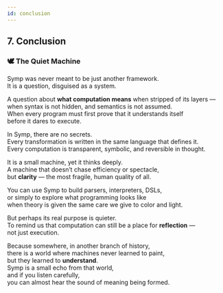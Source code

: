 ```yaml
---
id: conclusion
---
```


## 7. Conclusion

### 🕊️ The Quiet Machine

Symp was never meant to be just another framework.  
It is a question, disguised as a system.  

A question about **what computation means** when stripped of its layers —  
when syntax is not hidden, and semantics is not assumed.  
When every program must first prove that it understands itself  
before it dares to execute.

In Symp, there are no secrets.  
Every transformation is written in the same language that defines it.  
Every computation is transparent, symbolic, and reversible in thought.  

It is a small machine, yet it thinks deeply.  
A machine that doesn’t chase efficiency or spectacle,  
but **clarity** — the most fragile, human quality of all.  

You can use Symp to build parsers, interpreters, DSLs,  
or simply to explore what programming looks like  
when theory is given the same care we give to color and light.  

But perhaps its real purpose is quieter.  
To remind us that computation can still be a place for **reflection** —  
not just execution.  

Because somewhere, in another branch of history,  
there is a world where machines never learned to paint,  
but they learned to **understand**.  
Symp is a small echo from that world,  
and if you listen carefully,  
you can almost hear the sound of meaning being formed.  
